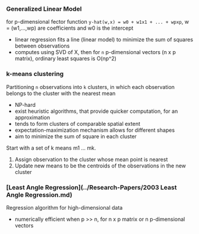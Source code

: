 ### Generalized Linear Model
for p-dimensional fector function `y-hat(w,x) = w0 + w1x1 + ... + wpxp`, w = (w1,...,wp) are coefficients and w0 is the intercept
- linear regression fits a line (linear model) to minimize the sum of squares between observations
- computes using SVD of X, then for `n` p-dimensional vectors (n x p matrix), ordinary least squares is O(np^2)

### k-means clustering
Partitioning `n` observations into `k` clusters, in which each observation belongs to the cluster with the nearest mean
- NP-hard
- exist heuristic algorithms, that provide quicker computation, for an approximation
- tends to form clusters of comparable spatial extent
- expectation-maximization mechanism allows for different shapes
- aim to minimize the sum of square in each cluster

Start with a set of k means m1 ... mk. 
1. Assign observation to the cluster whose mean point is nearest
2. Update new means to be the centroids of the observations in the new cluster

### [Least Angle Regression](../Research-Papers/2003 Least Angle Regression.md)
Regression algorithm for high-dimensional data
- numerically efficient when p >> n, for n x p matrix or n p-dimensional vectors
